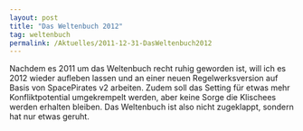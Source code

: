```yaml
---
layout: post
title: "Das Weltenbuch 2012"
tag: weltenbuch
permalink: /Aktuelles/2011-12-31-DasWeltenbuch2012
---
```


Nachdem es 2011 um das Weltenbuch recht ruhig geworden ist, will ich es 2012 wieder aufleben lassen und an einer neuen Regelwerksversion auf Basis von SpacePirates v2 arbeiten. Zudem soll das Setting für etwas mehr Konfliktpotential umgekrempelt werden, aber keine Sorge die Klischees werden erhalten bleiben. Das Weltenbuch ist also nicht zugeklappt, sondern hat nur etwas geruht.


